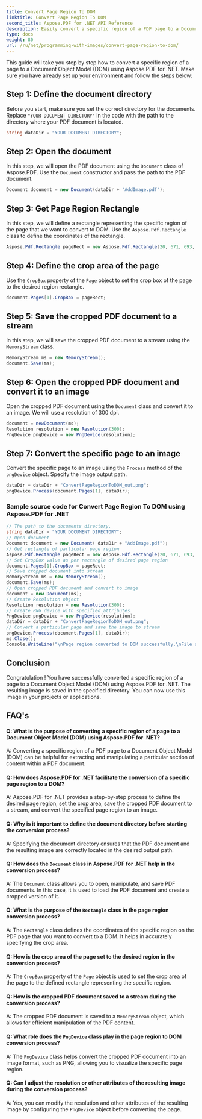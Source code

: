 ```yaml
---
title: Convert Page Region To DOM
linktitle: Convert Page Region To DOM
second_title: Aspose.PDF for .NET API Reference
description: Easily convert a specific region of a PDF page to a Document Object Model (DOM) with Aspose.PDF for .NET.
type: docs
weight: 80
url: /ru/net/programming-with-images/convert-page-region-to-dom/
---
```

This guide will take you step by step how to convert a specific region of a page to a Document Object Model (DOM) using Aspose.PDF for .NET. Make sure you have already set up your environment and follow the steps below:

## Step 1: Define the document directory

Before you start, make sure you set the correct directory for the documents. Replace `"YOUR DOCUMENT DIRECTORY"` in the code with the path to the directory where your PDF document is located.

```csharp
string dataDir = "YOUR DOCUMENT DIRECTORY";
```

## Step 2: Open the document

In this step, we will open the PDF document using the `Document` class of Aspose.PDF. Use the `Document` constructor and pass the path to the PDF document.

```csharp
Document document = new Document(dataDir + "AddImage.pdf");
```

## Step 3: Get Page Region Rectangle

In this step, we will define a rectangle representing the specific region of the page that we want to convert to DOM. Use the `Aspose.Pdf.Rectangle` class to define the coordinates of the rectangle.

```csharp
Aspose.Pdf.Rectangle pageRect = new Aspose.Pdf.Rectangle(20, 671, 693, 1125);
```

## Step 4: Define the crop area of the page

Use the `CropBox` property of the `Page` object to set the crop box of the page to the desired region rectangle.

```csharp
document.Pages[1].CropBox = pageRect;
```

## Step 5: Save the cropped PDF document to a stream

In this step, we will save the cropped PDF document to a stream using the `MemoryStream` class.

```csharp
MemoryStream ms = new MemoryStream();
document.Save(ms);
```

## Step 6: Open the cropped PDF document and convert it to an image

Open the cropped PDF document using the `Document` class and convert it to an image. We will use a resolution of 300 dpi.

```csharp
document = newDocument(ms);
Resolution resolution = new Resolution(300);
PngDevice pngDevice = new PngDevice(resolution);
```

## Step 7: Convert the specific page to an image

Convert the specific page to an image using the `Process` method of the `pngDevice` object. Specify the image output path.

```csharp
dataDir = dataDir + "ConvertPageRegionToDOM_out.png";
pngDevice.Process(document.Pages[1], dataDir);
```

### Sample source code for Convert Page Region To DOM using Aspose.PDF for .NET 
```csharp
// The path to the documents directory.
string dataDir = "YOUR DOCUMENT DIRECTORY";
// Open document
Document document = new Document( dataDir + "AddImage.pdf");
// Get rectangle of particular page region
Aspose.Pdf.Rectangle pageRect = new Aspose.Pdf.Rectangle(20, 671, 693, 1125);
// Set CropBox value as per rectangle of desired page region
document.Pages[1].CropBox = pageRect;
// Save cropped document into stream
MemoryStream ms = new MemoryStream();
document.Save(ms);
// Open cropped PDF document and convert to image
document = new Document(ms);
// Create Resolution object
Resolution resolution = new Resolution(300);
// Create PNG device with specified attributes
PngDevice pngDevice = new PngDevice(resolution);
dataDir = dataDir + "ConvertPageRegionToDOM_out.png";
// Convert a particular page and save the image to stream
pngDevice.Process(document.Pages[1], dataDir);
ms.Close();
Console.WriteLine("\nPage region converted to DOM successfully.\nFile saved at " + dataDir); 
```

## Conclusion

Congratulation ! You have successfully converted a specific region of a page to a Document Object Model (DOM) using Aspose.PDF for .NET. The resulting image is saved in the specified directory. You can now use this image in your projects or applications.

## FAQ's

#### Q: What is the purpose of converting a specific region of a page to a Document Object Model (DOM) using Aspose.PDF for .NET?

A: Converting a specific region of a PDF page to a Document Object Model (DOM) can be helpful for extracting and manipulating a particular section of content within a PDF document.

#### Q: How does Aspose.PDF for .NET facilitate the conversion of a specific page region to a DOM?

A: Aspose.PDF for .NET provides a step-by-step process to define the desired page region, set the crop area, save the cropped PDF document to a stream, and convert the specified page region to an image.

#### Q: Why is it important to define the document directory before starting the conversion process?

A: Specifying the document directory ensures that the PDF document and the resulting image are correctly located in the desired output path.

#### Q: How does the `Document` class in Aspose.PDF for .NET help in the conversion process?

A: The `Document` class allows you to open, manipulate, and save PDF documents. In this case, it is used to load the PDF document and create a cropped version of it.

#### Q: What is the purpose of the `Rectangle` class in the page region conversion process?

A: The `Rectangle` class defines the coordinates of the specific region on the PDF page that you want to convert to a DOM. It helps in accurately specifying the crop area.

#### Q: How is the crop area of the page set to the desired region in the conversion process?

A: The `CropBox` property of the `Page` object is used to set the crop area of the page to the defined rectangle representing the specific region.

#### Q: How is the cropped PDF document saved to a stream during the conversion process?

A: The cropped PDF document is saved to a `MemoryStream` object, which allows for efficient manipulation of the PDF content.

#### Q: What role does the `PngDevice` class play in the page region to DOM conversion process?

A: The `PngDevice` class helps convert the cropped PDF document into an image format, such as PNG, allowing you to visualize the specific page region.

#### Q: Can I adjust the resolution or other attributes of the resulting image during the conversion process?

A: Yes, you can modify the resolution and other attributes of the resulting image by configuring the `PngDevice` object before converting the page.